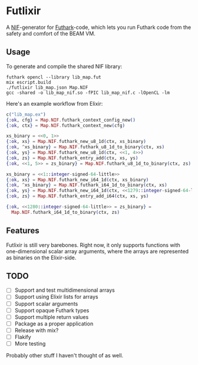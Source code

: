 # Futlixir

A [NIF](https://www.erlang.org/doc/tutorial/nif.html)-generator for
[Futhark](https://futhark-lang.org)-code, which lets you run Futhark code from
the safety and comfort of the BEAM VM.

## Usage

To generate and compile the shared NIF library:

```
futhark opencl --library lib_map.fut
mix escript.build
./futlixir lib_map.json Map.NIF
gcc -shared -o lib_map_nif.so -fPIC lib_map_nif.c -lOpenCL -lm
```

Here's an example workflow from Elixir:

```elixir
c("lib_map.ex")
{:ok, cfg} = Map.NIF.futhark_context_config_new()
{:ok, ctx} = Map.NIF.futhark_context_new(cfg)

xs_binary = <<0, 1>>
{:ok, xs} = Map.NIF.futhark_new_u8_1d(ctx, xs_binary)
{:ok, ^xs_binary} = Map.NIF.futhark_u8_1d_to_binary(ctx, xs)
{:ok, ys} = Map.NIF.futhark_new_u8_1d(ctx, <<1, 4>>)
{:ok, zs} = Map.NIF.futhark_entry_add(ctx, xs, ys)
{:ok, <<1, 5>> = zs_binary} = Map.NIF.futhark_u8_1d_to_binary(ctx, zs)

xs_binary = <<1::integer-signed-64-little>>
{:ok, xs} = Map.NIF.futhark_new_i64_1d(ctx, xs_binary)
{:ok, ^xs_binary} = Map.NIF.futhark_i64_1d_to_binary(ctx, xs)
{:ok, ys} = Map.NIF.futhark_new_i64_1d(ctx, <<1279::integer-signed-64-little>>)
{:ok, zs} = Map.NIF.futhark_entry_add_i64(ctx, xs, ys)

{:ok, <<1280::integer-signed-64-little>> = zs_binary} =
  Map.NIF.futhark_i64_1d_to_binary(ctx, zs)
```

## Features

Futlixir is still very barebones. Right now, it only supports functions with
one-dimensional scalar array arguments, where the arrays are represented as
binaries on the Elixir-side.

## TODO

 - [ ] Support and test multidimensional arrays
 - [ ] Support using Elixir lists for arrays
 - [ ] Support scalar arguments
 - [ ] Support opaque Futhark types
 - [ ] Support multiple return values
 - [ ] Package as a proper application
 - [ ] Release with mix?
 - [ ] Flakify
 - [ ] More testing

Probably other stuff I haven't thought of as well.
